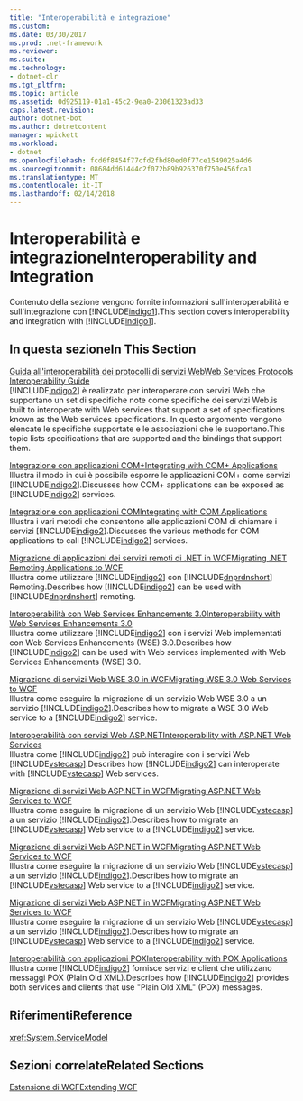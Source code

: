 ```yaml
---
title: "Interoperabilità e integrazione"
ms.custom: 
ms.date: 03/30/2017
ms.prod: .net-framework
ms.reviewer: 
ms.suite: 
ms.technology:
- dotnet-clr
ms.tgt_pltfrm: 
ms.topic: article
ms.assetid: 0d925119-01a1-45c2-9ea0-23061323ad33
caps.latest.revision: 
author: dotnet-bot
ms.author: dotnetcontent
manager: wpickett
ms.workload:
- dotnet
ms.openlocfilehash: fcd6f8454f77cfd2fbd80ed0f77ce1549025a4d6
ms.sourcegitcommit: 08684dd61444c2f072b89b926370f750e456fca1
ms.translationtype: MT
ms.contentlocale: it-IT
ms.lasthandoff: 02/14/2018
---
```

# <a name="interoperability-and-integration"></a><span data-ttu-id="de159-102">Interoperabilità e integrazione</span><span class="sxs-lookup"><span data-stu-id="de159-102">Interoperability and Integration</span></span>
<span data-ttu-id="de159-103">Contenuto della sezione vengono fornite informazioni sull'interoperabilità e sull'integrazione con [!INCLUDE[indigo1](../../../../includes/indigo1-md.md)].</span><span class="sxs-lookup"><span data-stu-id="de159-103">This section covers interoperability and integration with [!INCLUDE[indigo1](../../../../includes/indigo1-md.md)].</span></span>  
  
## <a name="in-this-section"></a><span data-ttu-id="de159-104">In questa sezione</span><span class="sxs-lookup"><span data-stu-id="de159-104">In This Section</span></span>  
 [<span data-ttu-id="de159-105">Guida all'interoperabilità dei protocolli di servizi Web</span><span class="sxs-lookup"><span data-stu-id="de159-105">Web Services Protocols Interoperability Guide</span></span>](../../../../docs/framework/wcf/feature-details/web-services-protocols-interoperability-guide.md)  
 [!INCLUDE[indigo2](../../../../includes/indigo2-md.md)] <span data-ttu-id="de159-106">è realizzato per interoperare con servizi Web che supportano un set di specifiche note come specifiche dei servizi Web.</span><span class="sxs-lookup"><span data-stu-id="de159-106">is built to interoperate with Web services that support a set of specifications known as the Web services specifications.</span></span> <span data-ttu-id="de159-107">In questo argomento vengono elencate le specifiche supportate e le associazioni che le supportano.</span><span class="sxs-lookup"><span data-stu-id="de159-107">This topic lists specifications that are supported and the bindings that support them.</span></span>  
  
 [<span data-ttu-id="de159-108">Integrazione con applicazioni COM+</span><span class="sxs-lookup"><span data-stu-id="de159-108">Integrating with COM+ Applications</span></span>](../../../../docs/framework/wcf/feature-details/integrating-with-com-plus-applications.md)  
 <span data-ttu-id="de159-109">Illustra il modo in cui è possibile esporre le applicazioni COM+ come servizi [!INCLUDE[indigo2](../../../../includes/indigo2-md.md)].</span><span class="sxs-lookup"><span data-stu-id="de159-109">Discusses how COM+ applications can be exposed as [!INCLUDE[indigo2](../../../../includes/indigo2-md.md)] services.</span></span>  
  
 [<span data-ttu-id="de159-110">Integrazione con applicazioni COM</span><span class="sxs-lookup"><span data-stu-id="de159-110">Integrating with COM Applications</span></span>](../../../../docs/framework/wcf/feature-details/integrating-with-com-applications.md)  
 <span data-ttu-id="de159-111">Illustra i vari metodi che consentono alle applicazioni COM di chiamare i servizi [!INCLUDE[indigo2](../../../../includes/indigo2-md.md)].</span><span class="sxs-lookup"><span data-stu-id="de159-111">Discusses the various methods for COM applications to call [!INCLUDE[indigo2](../../../../includes/indigo2-md.md)] services.</span></span>  
  
 [<span data-ttu-id="de159-112">Migrazione di applicazioni dei servizi remoti di .NET in WCF</span><span class="sxs-lookup"><span data-stu-id="de159-112">Migrating .NET Remoting Applications to WCF</span></span>](../../../../docs/framework/wcf/feature-details/migrating-net-remoting-applications-to-wcf.md)  
 <span data-ttu-id="de159-113">Illustra come utilizzare [!INCLUDE[indigo2](../../../../includes/indigo2-md.md)] con [!INCLUDE[dnprdnshort](../../../../includes/dnprdnshort-md.md)] Remoting.</span><span class="sxs-lookup"><span data-stu-id="de159-113">Describes how [!INCLUDE[indigo2](../../../../includes/indigo2-md.md)] can be used with [!INCLUDE[dnprdnshort](../../../../includes/dnprdnshort-md.md)] remoting.</span></span>  
  
 [<span data-ttu-id="de159-114">Interoperabilità con Web Services Enhancements 3.0</span><span class="sxs-lookup"><span data-stu-id="de159-114">Interoperability with Web Services Enhancements 3.0</span></span>](../../../../docs/framework/wcf/feature-details/interoperability-with-web-services-enhancements-3-0.md)  
 <span data-ttu-id="de159-115">Illustra come utilizzare [!INCLUDE[indigo2](../../../../includes/indigo2-md.md)] con i servizi Web implementati con Web Services Enhancements (WSE) 3.0.</span><span class="sxs-lookup"><span data-stu-id="de159-115">Describes how [!INCLUDE[indigo2](../../../../includes/indigo2-md.md)] can be used with Web services implemented with Web Services Enhancements (WSE) 3.0.</span></span>  
  
 [<span data-ttu-id="de159-116">Migrazione di servizi Web WSE 3.0 in WCF</span><span class="sxs-lookup"><span data-stu-id="de159-116">Migrating WSE 3.0 Web Services to WCF</span></span>](../../../../docs/framework/wcf/feature-details/migrating-wse-3-0-web-services-to-wcf.md)  
 <span data-ttu-id="de159-117">Illustra come eseguire la migrazione di un servizio Web WSE 3.0 a un servizio [!INCLUDE[indigo2](../../../../includes/indigo2-md.md)].</span><span class="sxs-lookup"><span data-stu-id="de159-117">Describes how to migrate a WSE 3.0 Web service to a [!INCLUDE[indigo2](../../../../includes/indigo2-md.md)] service.</span></span>  
  
 [<span data-ttu-id="de159-118">Interoperabilità con servizi Web ASP.NET</span><span class="sxs-lookup"><span data-stu-id="de159-118">Interoperability with ASP.NET Web Services</span></span>](../../../../docs/framework/wcf/feature-details/interop-with-aspnet-web-services.md)  
 <span data-ttu-id="de159-119">Illustra come [!INCLUDE[indigo2](../../../../includes/indigo2-md.md)] può interagire con i servizi Web [!INCLUDE[vstecasp](../../../../includes/vstecasp-md.md)].</span><span class="sxs-lookup"><span data-stu-id="de159-119">Describes how [!INCLUDE[indigo2](../../../../includes/indigo2-md.md)] can interoperate with [!INCLUDE[vstecasp](../../../../includes/vstecasp-md.md)] Web services.</span></span>  
  
 [<span data-ttu-id="de159-120">Migrazione di servizi Web ASP.NET in WCF</span><span class="sxs-lookup"><span data-stu-id="de159-120">Migrating ASP.NET Web Services to WCF</span></span>](../../../../docs/framework/wcf/feature-details/migrating-aspnet-web-services-to-wcf.md)  
 <span data-ttu-id="de159-121">Illustra come eseguire la migrazione di un servizio Web [!INCLUDE[vstecasp](../../../../includes/vstecasp-md.md)] a un servizio [!INCLUDE[indigo2](../../../../includes/indigo2-md.md)].</span><span class="sxs-lookup"><span data-stu-id="de159-121">Describes how to migrate an [!INCLUDE[vstecasp](../../../../includes/vstecasp-md.md)] Web service to a [!INCLUDE[indigo2](../../../../includes/indigo2-md.md)] service.</span></span>  
  
 [<span data-ttu-id="de159-122">Migrazione di servizi Web ASP.NET in WCF</span><span class="sxs-lookup"><span data-stu-id="de159-122">Migrating ASP.NET Web Services to WCF</span></span>](../../../../docs/framework/wcf/feature-details/migrating-aspnet-web-services-to-wcf.md)  
 <span data-ttu-id="de159-123">Illustra come eseguire la migrazione di un servizio Web [!INCLUDE[vstecasp](../../../../includes/vstecasp-md.md)] a un servizio [!INCLUDE[indigo2](../../../../includes/indigo2-md.md)].</span><span class="sxs-lookup"><span data-stu-id="de159-123">Describes how to migrate an [!INCLUDE[vstecasp](../../../../includes/vstecasp-md.md)] Web service to a [!INCLUDE[indigo2](../../../../includes/indigo2-md.md)] service.</span></span>  
  
 [<span data-ttu-id="de159-124">Migrazione di servizi Web ASP.NET in WCF</span><span class="sxs-lookup"><span data-stu-id="de159-124">Migrating ASP.NET Web Services to WCF</span></span>](../../../../docs/framework/wcf/feature-details/migrating-aspnet-web-services-to-wcf.md)  
 <span data-ttu-id="de159-125">Illustra come eseguire la migrazione di un servizio Web [!INCLUDE[vstecasp](../../../../includes/vstecasp-md.md)] a un servizio [!INCLUDE[indigo2](../../../../includes/indigo2-md.md)].</span><span class="sxs-lookup"><span data-stu-id="de159-125">Describes how to migrate an [!INCLUDE[vstecasp](../../../../includes/vstecasp-md.md)] Web service to a [!INCLUDE[indigo2](../../../../includes/indigo2-md.md)] service.</span></span>  
  
 [<span data-ttu-id="de159-126">Interoperabilità con applicazioni POX</span><span class="sxs-lookup"><span data-stu-id="de159-126">Interoperability with POX Applications</span></span>](../../../../docs/framework/wcf/feature-details/interoperability-with-pox-applications.md)  
 <span data-ttu-id="de159-127">Illustra come [!INCLUDE[indigo2](../../../../includes/indigo2-md.md)] fornisce servizi e client che utilizzano messaggi POX (Plain Old XML).</span><span class="sxs-lookup"><span data-stu-id="de159-127">Describes how [!INCLUDE[indigo2](../../../../includes/indigo2-md.md)] provides both services and clients that use "Plain Old XML" (POX) messages.</span></span>  
  
## <a name="reference"></a><span data-ttu-id="de159-128">Riferimenti</span><span class="sxs-lookup"><span data-stu-id="de159-128">Reference</span></span>  
 <xref:System.ServiceModel>  
  
## <a name="related-sections"></a><span data-ttu-id="de159-129">Sezioni correlate</span><span class="sxs-lookup"><span data-stu-id="de159-129">Related Sections</span></span>  
 [<span data-ttu-id="de159-130">Estensione di WCF</span><span class="sxs-lookup"><span data-stu-id="de159-130">Extending WCF</span></span>](../../../../docs/framework/wcf/extending/index.md)
